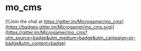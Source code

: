 # mo_cms

[![Join the chat at https://gitter.im/Microgamer/mo_cms](https://badges.gitter.im/Microgamer/mo_cms.svg)](https://gitter.im/Microgamer/mo_cms?utm_source=badge&utm_medium=badge&utm_campaign=pr-badge&utm_content=badge)
